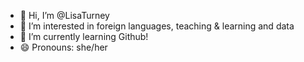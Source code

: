 - 👋 Hi, I’m @LisaTurney
- 👀 I’m interested in foreign languages, teaching & learning and data
- 🌱 I’m currently learning Github!
- 😄 Pronouns: she/her

<!---
LisaTurney/LisaTurney is a ✨ special ✨ repository because its `README.md` (this file) appears on your GitHub profile.
You can click the Preview link to take a look at your changes.
--->
